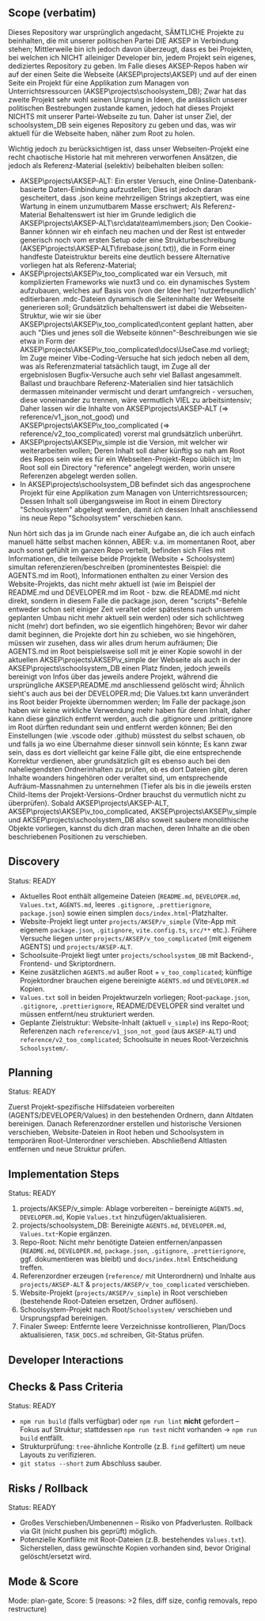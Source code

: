 ## Scope (verbatim)
Dieses Repository war ursprünglich angedacht, SÄMTLICHE Projekte zu beinhalten, die mit unserer politischen Partei DIE AKSEP in Verbindung stehen;
Mittlerweile bin ich jedoch davon überzeugt, dass es bei Projekten, bei welchen ich NICHT alleiniger Developer bin, jedem Projekt sein eigenes, dediziertes Repository zu geben.
Im Falle dieses AKSEP-Repos haben wir auf der einen Seite die Webseite (AKSEP\projects\AKSEP) und auf der einen Seite ein Projekt für eine Applikation zum Managen von Unterrichtsressourcen (AKSEP\projects\schoolsystem_DB); Zwar hat das zweite Projekt sehr wohl seinen Ursprung in Ideen, die anlässlich unserer politischen Bestrebungen zustande kamen, jedoch hat dieses Projekt NICHTS mit unserer Partei-Webseite zu tun.
Daher ist unser Ziel, der schoolsystem_DB sein eigenes Repository zu geben und das, was wir aktuell für die Webseite haben, näher zum Root zu holen.

Wichtig jedoch zu berücksichtigen ist, dass unser Webseiten-Projekt eine recht chaotische Historie hat mit mehreren verworfenen Ansätzen, die jedoch als Referenz-Material (selektiv) beibehalten bleiben sollen:
- AKSEP\projects\AKSEP-ALT: Ein erster Versuch, eine Online-Datenbank-basierte Daten-Einbindung aufzustellen; Dies ist jedoch daran gescheitert, dass .json keine mehrzeiligen Strings akzeptiert, was eine Wartung in einem unzumutbarem Masse erschwert; Als Referenz-Material Behaltenswert ist hier im Grunde lediglich die AKSEP\projects\AKSEP-ALT\src\data\team\members.json; Den Cookie-Banner können wir eh einfach neu machen und der Rest ist entweder generisch noch vom ersten Setup oder eine Strukturbeschreibung (AKSEP\projects\AKSEP-ALT\firebase.json(.txt)), die in Form einer handfeste Dateistruktur bereits eine deutlich bessere Alternative vorliegen hat als Referenz-Material;
- AKSEP\projects\AKSEP\v_too_complicated war ein Versuch, mit komplizierten Frameworks wie nuxt3 und co. ein dynamisches System aufzubauen, welches auf Basis von (von der Idee her) 'nutzerfreundlich' editierbaren .mdc-Dateien dynamisch die Seiteninhalte der Webseite generieren soll; Grundsätzlich behaltenswert ist dabei die Webseiten-Struktur, wie wir sie über AKSEP\projects\AKSEP\v_too_complicated\content geplant hatten, aber auch "Dies und jenes soll die Webseite können"-Beschreibungen wie sie etwa in Form der AKSEP\projects\AKSEP\v_too_complicated\docs\UseCase.md vorliegt; Im Zuge meiner Vibe-Coding-Versuche hat sich jedoch neben all dem, was als Referenzmaterial tatsächlich taugt, im Zuge all der ergebnislosen Bugfix-Versuche auch sehr viel Ballast angesammelt. Ballast und brauchbare Referenz-Materialien sind hier tatsächlich dermassen miteinander vermischt und derart umfangreich - versuchen, diese voneinander zu trennen, wäre vermutlich VIEL zu arbeitsintensiv; Daher lassen wir die Inhalte von AKSEP\projects\AKSEP-ALT (=> reference/v1_json_not_good) und AKSEP\projects\AKSEP\v_too_complicated (=> reference/v2_too_complicated) vorerst mal grundsätzlich unberührt.
- AKSEP\projects\AKSEP\v_simple ist die Version, mit welcher wir weiterarbeiten wollen; Deren Inhalt soll daher künftig so nah am Root des Repos sein wie es für ein Webseiten-Projekt-Repo üblich ist; Im Root soll ein Directory "reference" angelegt werden, worin unsere Referenzen abgelegt werden sollen.
- In AKSEP\projects\schoolsystem_DB befindet sich das angesprochene Projekt für eine Applikation zum Managen von Unterrichtsressourcen; Dessen Inhalt soll übergangsweise im Root in einem Directory "Schoolsystem" abgelegt werden, damit *ich* dessen Inhalt anschliessend ins neue Repo "Schoolsystem" verschieben kann.

Nun hört sich das ja im Grunde nach einer Aufgabe an, die ich auch einfach manuell hätte selbst machen können, ABER: v.a. im momentanen Root, aber auch sonst gefühlt im ganzen Repo verteilt, befinden sich Files mit Informationen, die teilweise beide Projekte (Website + Schoolsystem) simultan referenzieren/beschreiben (prominentestes Beispiel: die AGENTS.md im Root), Informationen enthalten zu einer Version des Website-Projekts, das nicht mehr aktuell ist (wie im Beispiel der README.md und DEVELOPER.md im Root - bzw. die README.md nicht direkt, sondern in diesem Falle die package.json, deren "scripts"-Befehle entweder schon seit einiger Zeit veraltet oder spätestens nach unserem geplanten Umbau nicht mehr aktuell sein werden) oder sich schlichtweg nicht (mehr) dort befinden, wo sie eigentlich hingehören;
Bevor wir daher damit beginnen, die Projekte dort hin zu schieben, wo sie hingehören, müssen wir zusehen, dass wir alles drum herum aufräumen; Die AGENTS.md im Root beispielsweise soll mit je einer Kopie sowohl in der aktuellen AKSEP\projects\AKSEP\v_simple der Webseite als auch in der AKSEP\projects\schoolsystem_DB einen Platz finden, jedoch jeweils bereinigt von Infos über das jeweils andere Projekt, während die ursprüngliche AKSEP\README.md anschliessend gelöscht wird; Ähnlich sieht's auch aus bei der DEVELOPER.md; Die Values.txt kann unverändert ins Root beider Projekte übernommen werden; Im Falle der package.json haben wir keine wirkliche Verwendung mehr haben für deren Inhalt, daher kann diese gänzlich entfernt werden, auch die .gitignore und .prittierignore im Root dürften redundant sein und entfernt werden können; Bei den Einstellungen (wie .vscode oder .github) müsstest du selbst schauen, ob und falls ja wo eine Übernahme dieser sinnvoll sein könnte; Es kann zwar sein, dass es dort vielleicht gar keine Fälle gibt, die eine entsprechende Korrektur verdienen, aber grundsätzlich gilt es ebenso auch bei den naheliegendsten Ordnerinhalten zu prüfen, ob es dort Dateien gibt, deren Inhalte woanders hingehören oder veraltet sind, um entsprechende Aufräum-Massnahmen zu unternehmen (Tiefer als bis in die jeweils ersten Child-Items der Projekt-Versions-Ordner brauchst du vermutlich nicht zu überprüfen).
Sobald AKSEP\projects\AKSEP-ALT, AKSEP\projects\AKSEP\v_too_complicated, AKSEP\projects\AKSEP\v_simple und AKSEP\projects\schoolsystem_DB also soweit saubere monolithische Objekte vorliegen, kannst du dich dran machen, deren Inhalte an die oben beschriebenen Positionen zu verschieben.

## Discovery
Status: READY

* Aktuelles Root enthält allgemeine Dateien (`README.md`, `DEVELOPER.md`, `Values.txt`, `AGENTS.md`, leeres `.gitignore`, `.prettierignore`, `package.json`) sowie einen simplen `docs/index.html`-Platzhalter.
* Website-Projekt liegt unter `projects/AKSEP/v_simple` (Vite-App mit eigenem `package.json`, `.gitignore`, `vite.config.ts`, `src/**` etc.). Frühere Versuche liegen unter `projects/AKSEP/v_too_complicated` (mit eigenem AGENTS) und `projects/AKSEP-ALT`.
* Schoolsuite-Projekt liegt unter `projects/schoolsystem_DB` mit Backend-, Frontend- und Skriptordnern.
* Keine zusätzlichen `AGENTS.md` außer Root + `v_too_complicated`; künftige Projektordner brauchen eigene bereinigte `AGENTS.md` und `DEVELOPER.md` Kopien.
* `Values.txt` soll in beiden Projektwurzeln vorliegen; Root-`package.json`, `.gitignore`, `.prettierignore`, README/DEVELOPER sind veraltet und müssen entfernt/neu strukturiert werden.
* Geplante Zielstruktur: Website-Inhalt (aktuell `v_simple`) ins Repo-Root; Referenzen nach `reference/v1_json_not_good` (aus `AKSEP-ALT`) und `reference/v2_too_complicated`; Schoolsuite in neues Root-Verzeichnis `Schoolsystem/`.

## Planning
Status: READY

Zuerst Projekt-spezifische Hilfsdateien vorbereiten (AGENTS/DEVELOPER/Values) in den bestehenden Ordnern, dann Altdaten bereinigen. Danach Referenzordner erstellen und historische Versionen verschieben, Website-Dateien in Root heben und Schoolsystem in temporären Root-Unterordner verschieben. Abschließend Altlasten entfernen und neue Struktur prüfen.

## Implementation Steps
Status: READY

1) projects/AKSEP/v_simple: Ablage vorbereiten – bereinigte `AGENTS.md`, `DEVELOPER.md`, Kopie `Values.txt` hinzufügen/aktualisieren.
2) projects/schoolsystem_DB: Bereinigte `AGENTS.md`, `DEVELOPER.md`, `Values.txt`-Kopie ergänzen.
3) Repo-Root: Nicht mehr benötigte Dateien entfernen/anpassen (`README.md`, `DEVELOPER.md`, `package.json`, `.gitignore`, `.prettierignore`, ggf. dokumentieren was bleibt) und `docs/index.html` Entscheidung treffen.
4) Referenzordner erzeugen (`reference/` mit Unterordnern) und Inhalte aus `projects/AKSEP-ALT` & `projects/AKSEP/v_too_complicated` verschieben.
5) Website-Projekt (`projects/AKSEP/v_simple`) in Root verschieben (bestehende Root-Dateien ersetzen, Ordner auflösen).
6) Schoolsystem-Projekt nach Root/`Schoolsystem/` verschieben und Ursprungspfad bereinigen.
7) Finaler Sweep: Entfernte leere Verzeichnisse kontrollieren, Plan/Docs aktualisieren, `TASK_DOCS.md` schreiben, Git-Status prüfen.

## Developer Interactions

## Checks & Pass Criteria
Status: READY

* `npm run build` (falls verfügbar) oder `npm run lint` **nicht** gefordert – Fokus auf Struktur; stattdessen `npm run test` nicht vorhanden → `npm run build` entfällt.
* Strukturprüfung: `tree`-ähnliche Kontrolle (z.B. `find` gefiltert) um neue Layouts zu verifizieren.
* `git status --short` zum Abschluss sauber.

## Risks / Rollback
Status: READY

* Großes Verschieben/Umbenennen – Risiko von Pfadverlusten. Rollback via Git (nicht pushen bis geprüft) möglich.
* Potenzielle Konflikte mit Root-Dateien (z.B. bestehendes `Values.txt`). Sicherstellen, dass gewünschte Kopien vorhanden sind, bevor Original gelöscht/ersetzt wird.

## Mode & Score
Mode: plan-gate, Score: 5 (reasons: >2 files, diff size, config removals, repo restructure)
